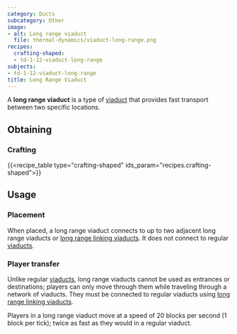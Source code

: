 ```yaml
---
category: Ducts
subcategory: Other
image:
- alt: Long range viaduct
  file: thermal-dynamics/viaduct-long-range.png
recipes:
  crafting-shaped:
  - td-1-12-viaduct-long-range
subjects:
- td-1-12-viaduct-long-range
title: Long Range Viaduct
---
```


A **long range viaduct** is a type of [viaduct](../viaduct/) that provides
fast transport between two specific locations.


Obtaining
---------

### Crafting
{{<recipe_table type="crafting-shaped" ids_param="recipes.crafting-shaped">}}


Usage
-----

### Placement
When placed, a long range viaduct connects to up to two adjacent long range
viaducts or [long range linking viaducts](../long-range-linking-viaduct/). It
does not connect to regular [viaducts](../viaduct/).

### Player transfer
Unlike regular [viaducts](../viaduct/), long range viaducts cannot be used as
entrances or destinations; players can only move through them while traveling
through a network of viaducts. They must be connected to regular viaducts using
[long range linking viaducts](../long-range-linking-viaduct/).

Players in a long range viaduct move at a speed of 20 blocks per second (1 block
per tick); twice as fast as they would in a regular viaduct.
